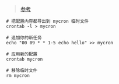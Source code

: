 

> [参考](https://stackoverflow.com/questions/878600/how-to-create-a-cron-job-using-bash-automatically-without-the-interactive-editor)

```shell
# 把配置内容都导出到 mycron 临时文件
crontab -l > mycron

# 追加你的新任务
echo "00 09 * * 1-5 echo hello" >> mycron

# 应用新的配置
crontab mycron

# 移除临时文件
rm mycron
```


